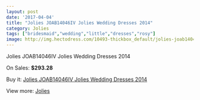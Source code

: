 ```yaml
---
layout: post
date: '2017-04-04'
title: "Jolies JOAB14046IV Jolies Wedding Dresses 2014"
category: Jolies
tags: ["bridesmaid","wedding","little","dresses","rosy"]
image: http://img.hectodress.com/10493-thickbox_default/jolies-joab14046iv-jolies-wedding-dresses-2014.jpg
---
```

Jolies JOAB14046IV Jolies Wedding Dresses 2014

On Sales: **$293.28**
<a href="https://www.hectodress.com/jolies/5196-jolies-joab14046iv-jolies-wedding-dresses-2014.html"><amp-img layout="responsive" width="600" height="600" src="//img.hectodress.com/10493-thickbox_default/jolies-joab14046iv-jolies-wedding-dresses-2014.jpg" alt="Jolies JOAB14046IV Jolies Wedding Dresses 2014 0" /></a>
<a href="https://www.hectodress.com/jolies/5196-jolies-joab14046iv-jolies-wedding-dresses-2014.html"><amp-img layout="responsive" width="600" height="600" src="//img.hectodress.com/10495-thickbox_default/jolies-joab14046iv-jolies-wedding-dresses-2014.jpg" alt="Jolies JOAB14046IV Jolies Wedding Dresses 2014 1" /></a>
<a href="https://www.hectodress.com/jolies/5196-jolies-joab14046iv-jolies-wedding-dresses-2014.html"><amp-img layout="responsive" width="600" height="600" src="//img.hectodress.com/10494-thickbox_default/jolies-joab14046iv-jolies-wedding-dresses-2014.jpg" alt="Jolies JOAB14046IV Jolies Wedding Dresses 2014 2" /></a>

Buy it: [Jolies JOAB14046IV Jolies Wedding Dresses 2014](https://www.hectodress.com/jolies/5196-jolies-joab14046iv-jolies-wedding-dresses-2014.html "Jolies JOAB14046IV Jolies Wedding Dresses 2014")

View more: [Jolies](https://www.hectodress.com/86-jolies "Jolies")